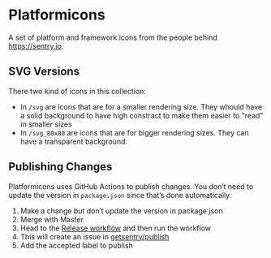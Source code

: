 # Platformicons

A set of platform and framework icons from the people behind https://sentry.io.

## SVG Versions

There two kind of icons in this collection:

- In `/svg` are icons that are for a smaller rendering size. They whould have a solid background to have high constract to make them easier to "read" in smaller sizes
- In `/svg_80x80` are icons that are for bigger rendering sizes. They can have a transparent background.

## Publishing Changes

Platformicons uses GitHub Actions to publish changes. You don’t need to update the version in `package.json` since that’s done automatically.

1. Make a change but don’t update the version in package.json
2. Merge with Master
3. Head to the [Release workflow](https://github.com/getsentry/platformicons/actions/workflows/release.yml) and then run the workflow
4. This will create an issue in [getsentry/publish](https://github.com/getsentry/publish/issues)
5. Add the accepted label to publish
